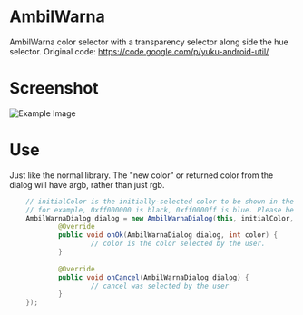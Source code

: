 AmbilWarna
==========

AmbilWarna color selector with a transparency selector along side the hue selector.  Original code: https://code.google.com/p/yuku-android-util/


Screenshot
==========

![Example Image][1]

Use
==========

Just like the normal library.  The "new color" or returned color from the dialog will have argb, rather than just rgb.

````java
    // initialColor is the initially-selected color to be shown in the rectangle on the left of the arrow.
	// for example, 0xff000000 is black, 0xff0000ff is blue. Please be aware of the initial 0xff which is the alpha.
	AmbilWarnaDialog dialog = new AmbilWarnaDialog(this, initialColor, new OnAmbilWarnaListener() {
			@Override
			public void onOk(AmbilWarnaDialog dialog, int color) {
					// color is the color selected by the user.
			}
					
			@Override
			public void onCancel(AmbilWarnaDialog dialog) {
					// cancel was selected by the user
			}
	});
````

[1]: https://raw.github.com/justinmwarner/AmbilWarna/master/screenshots/screen.png
    